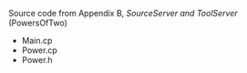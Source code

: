 Source code from Appendix B, *SourceServer and ToolServer* (PowersOfTwo)

 - Main.cp
 - Power.cp
 - Power.h

